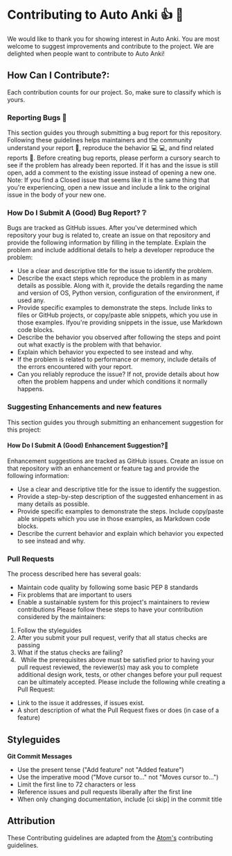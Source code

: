 # **Contributing to Auto Anki** 👍 :partying_face:
We would like to thank you for showing interest in Auto Anki. You are most welcome to suggest improvements and contribute to the project. We are delighted when people want to contribute to Auto Anki!

## **How Can I Contribute?**:

Each contribution counts for our project. So, make sure to classify which is yours.

### **Reporting Bugs** 🐛

This section guides you through submitting a bug report for this repository. Following these guidelines helps maintainers and the community understand your report 📝, reproduce the behavior 💻 💻, and find related reports 🔎.
Before creating bug reports, please perform a cursory search to see if the problem has already been reported. If it has and the issue is still open, add a comment to the existing issue instead of opening a new one.
Note: If you find a Closed issue that seems like it is the same thing that you're experiencing, open a new issue and include a link to the original issue in the body of your new one.

### **How Do I Submit A (Good) Bug Report?** ❔

Bugs are tracked as GitHub issues. After you've determined which repository your bug is related to, create an issue on that repository and provide the following information by filling in the template.
Explain the problem and include additional details to help a developer reproduce the problem:
*	Use a clear and descriptive title for the issue to identify the problem.
*	Describe the exact steps which reproduce the problem in as many details as possible. Along with it, provide the details regarding the name and version of OS, Python version, configuration of the environment, if used any.
*	Provide specific examples to demonstrate the steps. Include links to files or GitHub projects, or copy/paste able snippets, which you use in those examples. Ifyou're providing snippets in the issue, use Markdown code blocks.
*	Describe the behavior you observed after following the steps and point out what exactly is the problem with that behavior.
*	Explain which behavior you expected to see instead and why.
*	If the problem is related to performance or memory, include details of the errors encountered with your report.
*	Can you reliably reproduce the issue? If not, provide details about how often the problem happens and under which conditions it normally happens.

### **Suggesting Enhancements and new features** 

This section guides you through submitting an enhancement suggestion for this project:

#### **How Do I Submit A (Good) Enhancement Suggestion?**🤔

Enhancement suggestions are tracked as GitHub issues. Create an issue on that repository with an enhancement or feature tag and provide the following information:
*	Use a clear and descriptive title for the issue to identify the suggestion.
*	Provide a step-by-step description of the suggested enhancement in as many details as possible.
*	Provide specific examples to demonstrate the steps. Include copy/paste able snippets which you use in those examples, as Markdown code blocks.
*	Describe the current behavior and explain which behavior you expected to see instead and why.

### **Pull Requests**

The process described here has several goals:
*	Maintain code quality by following some basic PEP 8 standards
*	Fix problems that are important to users
*	Enable a sustainable system for this project's maintainers to review contributions
Please follow these steps to have your contribution considered by the maintainers:
1.	Follow the styleguides
2.	After you submit your pull request, verify that all status checks are passing
3.	What if the status checks are failing?
4.	 
While the prerequisites above must be satisfied prior to having your pull request reviewed, the reviewer(s) may ask you to complete additional design work, tests, or other changes before your pull request can be ultimately accepted.
Please include the following while creating a Pull Request:
*	Link to the issue it addresses, if issues exist. 
*	A short description of what the Pull Request fixes or does (in case of a feature)

## **Styleguides**

**Git Commit Messages**
*	Use the present tense ("Add feature" not "Added feature")
*	Use the imperative mood ("Move cursor to..." not "Moves cursor to...")
*	Limit the first line to 72 characters or less
*	Reference issues and pull requests liberally after the first line
*	When only changing documentation, include [ci skip] in the commit title

## **Attribution**
These Contributing guidelines are adapted from the [Atom's](https://github.com/atom/atom/blob/master/CONTRIBUTING.md) contributing guidelines.





